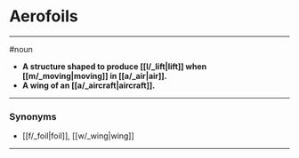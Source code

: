 # Aerofoils
---
#noun
- **A structure shaped to produce [[l/_lift|lift]] when [[m/_moving|moving]] in [[a/_air|air]].**
- **A wing of an [[a/_aircraft|aircraft]].**
---
### Synonyms
- [[f/_foil|foil]], [[w/_wing|wing]]
---
